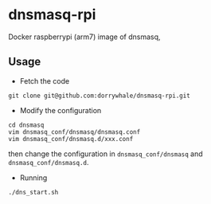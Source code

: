 # dnsmasq-rpi
Docker raspberrypi (arm7) image of dnsmasq,

## Usage 
* Fetch the code

```
git clone git@github.com:dorrywhale/dnsmasq-rpi.git
```

* Modify the configuration

```
cd dnsmasq
vim dnsmasq_conf/dnsmasq/dnsmasq.conf
vim dnsmasq_conf/dnsmasq.d/xxx.conf

```
then change the configuration in `dnsmasq_conf/dnsmasq` and `dnsmasq_conf/dnsmasq.d`.

* Running

```
./dns_start.sh
```

